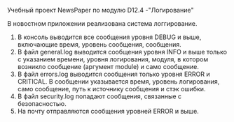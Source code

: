 Учебный проект NewsPaper по модулю D12.4  -"Логирование"

В новостном приложении реализована система логгирование.

1. В консоль выводится все сообщения уровня DEBUG и выше, включающие время, уровень сообщения, сообщения.
2. В файл general.log выводится сообщения уровня INFO и выше только с указанием времени, уровня логирования, модуля, в котором возникло сообщение (аргумент module) и само сообщение.
3. В файл errors.log выводится сообщения только уровня ERROR и CRITICAL. В сообщении указывается время, уровень логирования, само сообщение, путь к источнику сообщения и стэк ошибки.
4. В файл security.log попадают сообщения, связанные с безопасностью.
5. На почту отправляются сообщения уровней ERROR и выше.